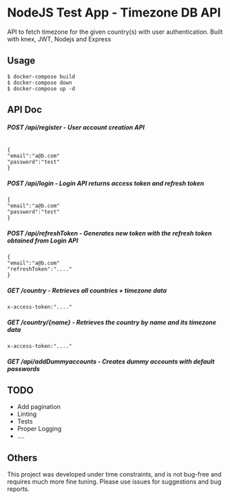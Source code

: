 # NodeJS Test App - Timezone DB API
API to fetch timezone for the given country(s) with user authentication. Built with knex, JWT, Nodejs and Express


## Usage
```
$ docker-compose build
$ docker-compose down
$ docker-compose up -d
```

## API Doc

##### POST /api/register - User account creation API
```

{
"email":"a@b.com"
"password":"test"
}
```
##### POST /api/login - Login API returns access token and refresh token
```
{
"email":"a@b.com"
"password":"test"
}
```
##### POST /api/refreshToken - Generates new token with the refresh token obtained from Login API
```
{
"email":"a@b.com"
"refreshToken":"...."
}
```

##### GET /country - Retrieves all countries + timezone data
```$xslt
x-access-token:"...."
```
##### GET /country/{name} - Retrieves the country by name and its timezone data
```$xslt
x-access-token:"...."
```
##### GET /api/addDummyaccounts - Creates dummy accounts with default passwords 


## TODO

- Add pagination
- Linting
- Tests
- Proper Logging
- ....

## Others
This project was developed under time constraints, and is not bug-free and requires much more fine tuning. 
Please use issues for suggestions and bug reports.

